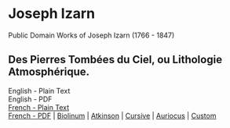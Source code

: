 # Joseph Izarn

Public Domain Works of Joseph Izarn (1766 - 1847)

## Des Pierres Tombées du Ciel, ou Lithologie Atmosphérique.

English - Plain Text  
English - PDF  
[French - Plain Text](des-pierres-tombees-du-ciel-lithologie-atmospherique/full-text-french.md)  
[French - PDF](https://cdn.solaranamnesis.com/Izarn/izarn_lithologie_1803_french.pdf) | [Biolinum](https://cdn.solaranamnesis.com/Izarn/izarn_lithologie_1803_french_biolinum.pdf) | [Atkinson](https://cdn.solaranamnesis.com/Izarn/izarn_lithologie_1803_french_atkinson.pdf) | [Cursive](https://cdn.solaranamnesis.com/Izarn/izarn_lithologie_1803_french_frcursive.pdf) | [Auriocus](https://cdn.solaranamnesis.com/Izarn/izarn_lithologie_1803_french_aurical.pdf) | [Custom](https://cdn.solaranamnesis.com/Izarn/izarn_lithologie_1803_french_custom.pdf)  
